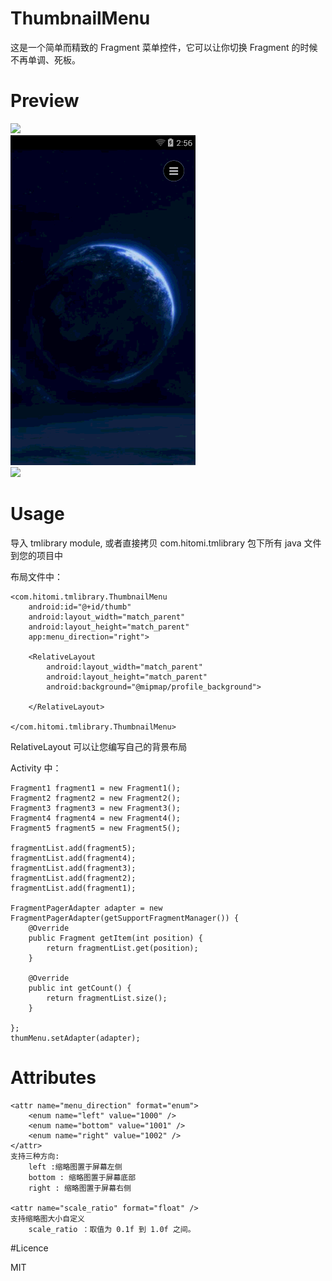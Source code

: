 # ThumbnailMenu

这是一个简单而精致的 Fragment 菜单控件，它可以让你切换 Fragment 的时候不再单调、死板。

# Preview

<img src="preview/menu_left.gif"/>
<br/>
<img src="preview/menu_bottom.gif"/>
<br/>
<img src="preview/menu_right.gif"/>

# Usage

导入 tmlibrary module, 或者直接拷贝 com.hitomi.tmlibrary 包下所有 java 文件到您的项目中

布局文件中：

    <com.hitomi.tmlibrary.ThumbnailMenu
        android:id="@+id/thumb"
        android:layout_width="match_parent"
        android:layout_height="match_parent"
        app:menu_direction="right">
    
        <RelativeLayout
            android:layout_width="match_parent"
            android:layout_height="match_parent"
            android:background="@mipmap/profile_background">
    
        </RelativeLayout>
    
    </com.hitomi.tmlibrary.ThumbnailMenu>

RelativeLayout 可以让您编写自己的背景布局

Activity 中：

    Fragment1 fragment1 = new Fragment1();
    Fragment2 fragment2 = new Fragment2();
    Fragment3 fragment3 = new Fragment3();
    Fragment4 fragment4 = new Fragment4();
    Fragment5 fragment5 = new Fragment5();
    
    fragmentList.add(fragment5);
    fragmentList.add(fragment4);
    fragmentList.add(fragment3);
    fragmentList.add(fragment2);
    fragmentList.add(fragment1);
    
    FragmentPagerAdapter adapter = new FragmentPagerAdapter(getSupportFragmentManager()) {
        @Override
        public Fragment getItem(int position) {
            return fragmentList.get(position);
        }
    
        @Override
        public int getCount() {
            return fragmentList.size();
        }
    
    };
    thumMenu.setAdapter(adapter);

# Attributes

    <attr name="menu_direction" format="enum">
        <enum name="left" value="1000" />
        <enum name="bottom" value="1001" />
        <enum name="right" value="1002" />
    </attr>
    支持三种方向:
        left :缩略图置于屏幕左侧
        bottom : 缩略图置于屏幕底部
        right : 缩略图置于屏幕右侧

    <attr name="scale_ratio" format="float" />
    支持缩略图大小自定义
        scale_ratio ：取值为 0.1f 到 1.0f 之间。


#Licence

MIT 
 


